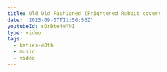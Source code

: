 ```yaml
---
title: Old Old Fashioned (Frightened Rabbit cover)
date: '2023-09-07T11:56:56Z'
youtubeId: sOrDte4mYNI
type: video
tags:
  - katies-40th
  - music
  - video
---
```


